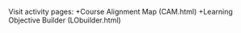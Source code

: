 Visit activity pages:
+Course Alignment Map (CAM.html)
+Learning Objective Builder (LObuilder.html)
